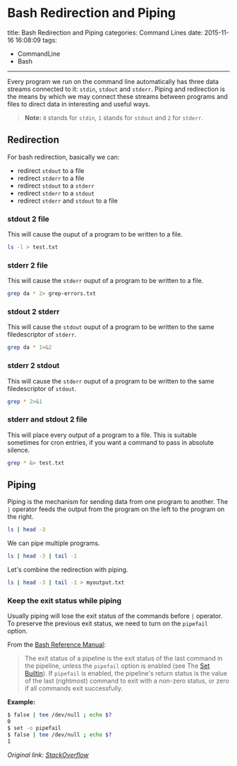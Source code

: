 # Bash Redirection and Piping

title: Bash Redirection and Piping
categories: Command Lines
date: 2015-11-16 16:08:09
tags:
- CommandLine
- Bash

---

Every program we run on the command line automatically has three data streams connected to it: `stdin`, `stdout` and `stderr`.  Piping and redirection is the means by which we may connect these streams between programs and files to direct data in interesting and useful ways.

<!--more-->

>**Note:** `0` stands for `stdin`, `1` stands for  `stdout` and `2` for `stderr`.

## Redirection
For bash redirection, basically we can:

- redirect `stdout` to a file
- redirect `stderr` to a file
- redirect `stdout` to a `stderr`
- redirect `stderr` to a `stdout`
- redirect `stderr` and `stdout` to a file

### stdout 2 file
This will cause the ouput of a program to be written to a file.
``` bash
ls -l > test.txt
```

### stderr 2 file
This will cause the `stderr` ouput of a program to be written to a file.
``` bash
grep da * 2> grep-errors.txt
```

### stdout 2 stderr
This will cause the `stdout` ouput of a program to be written to the same filedescriptor of `stderr`.
``` bash
grep da * 1>&2
```

### stderr 2 stdout
This will cause the `stderr` ouput of a program to be written to the same filedescriptor of `stdout`.
``` bash
grep * 2>&1
```

### stderr and stdout 2 file
This will place every output of a program to a file. This is suitable sometimes for cron entries, if you want a command to pass in absolute silence.
``` bash
grep * &> test.txt
```

## Piping
Piping is the mechanism for sending data from one program to another. The `|` operator feeds the output from the program on the left to the program on the right.
``` bash
ls | head -3
```
We can pipe multiple programs.
``` bash
ls | head -3 | tail -1
```
Let's combine the redirection with piping.
``` bash
ls | head -3 | tail -1 > myoutput.txt
```

### Keep the exit status while piping
Usually piping will lose the exit status of the commands before `|` operator. To preserve the previous exit status, we need to turn on the `pipefail` option.

From the [Bash Reference Manual](http://www.gnu.org/software/bash/manual/bashref.html):
> The exit status of a pipeline is the exit status of the last command in the pipeline, unless the `pipefail` option is enabled (see The [Set Builtin](http://www.gnu.org/software/bash/manual/bashref.html#The-Set-Builtin)). If `pipefail` is enabled, the pipeline's return status is the value of the last (rightmost) command to exit with a non-zero status, or zero if all commands exit successfully.

**Example:**

```bash
$ false | tee /dev/null ; echo $?
0
$ set -o pipefail
$ false | tee /dev/null ; echo $?
1
```

*Original link: [StackOverflow](http://stackoverflow.com/a/6872163/3697757)*
